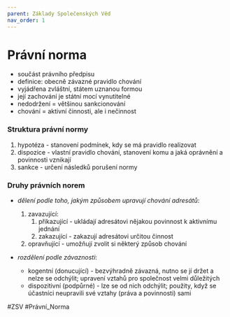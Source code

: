 ```yaml
---
parent: Základy Společenských Věd
nav_order: 1
---
```

# Právní norma

- součást právního předpisu
- definice: obecně závazné pravidlo chování
- vyjádřena zvláštní, státem uznanou formou
- její zachování je státní mocí vynutitelné 
- nedodržení = většinou sankcionování
- chování = aktivní činnosti, ale i nečinnost

### Struktura právní normy
1. hypotéza - stanovení podmínek, kdy se má pravidlo realizovat
2. dispozice - vlastní pravidlo chování, stanovení komu a jaká oprávnění a povinnosti vznikají
3. sankce - určení následků porušení normy

### Druhy právních norem
- *dělení podle toho, jakým způsobem upravují chování adresátů*:
	1. zavazující:
		1. přikazující - ukládají adresátovi nějakou povinnost k aktivnímu jednání
		2. zakazující - zakazují adresátovi určitou činnost
	2. opravňující - umožňují zvolit si některý způsob chování

 - *rozdělení podle závaznosti*:
	 - kogentní (donucující) - bezvýhradně závazná, nutno se jí držet a nelze se odchýlit; upravení vztahů pro společnost velmi důležitých
	 - dispozitivní (podpůrné) - lze se od nich odchýlit; použity, když se účastníci neupravili své vztahy (práva a povinnosti) sami

#ZSV #Právní_Norma
